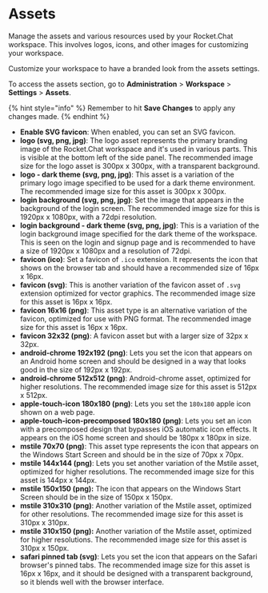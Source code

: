 # Assets

Manage the assets and various resources used by your Rocket.Chat workspace. This involves logos, icons, and other images for customizing your workspace.

Customize your workspace to have a branded look from the assets settings.

To access the assets section, go to **Administration** > **Workspace** > **Settings** > **Assets**.&#x20;

{% hint style="info" %}
Remember to hit **Save Changes** to apply any changes made.
{% endhint %}

* **Enable SVG favicon**: When enabled, you can set an SVG favicon.
* **logo (svg, png, jpg)**:  The logo asset represents the primary branding image of the Rocket.Chat workspace and it's used in various parts. This is visible at the bottom left of the side panel. The recommended image size for the logo asset is 300px x 300px, with a transparent background.
* **logo - dark theme (svg, png, jpg)**: This asset is a variation of the primary logo image specified to be used for a dark theme environment. The recommended image size for this asset is 300px x 300px.
* **login background (svg, png, jpg)**: Set the image that appears in the background of the login screen. The recommended image size for this is 1920px x 1080px, with a 72dpi resolution.
* **login background - dark theme (svg, png, jpg)**: This is a variation of the login background image specified for the dark theme of the workspace. This is seen on the login and signup page and is recommended to have a size of 1920px x 1080px and a resolution of  72dpi.
* **favicon (ico)**: Set a favicon of `.ico` extension. It represents the icon that shows on the browser tab and should have a recommended size of 16px x 16px.
* **favicon (svg)**: This is another variation of the favicon asset of `.svg` extension optimized for vector graphics. The recommended image size for this asset is 16px x 16px.
* **favicon 16x16 (png)**: This asset type is an alternative variation of the favicon, optimized for use with PNG format. The recommended image size for this asset is 16px x 16px.
* **favicon 32x32 (png)**: A favicon asset but with a larger size of 32px x 32px.
* **android-chrome 192x192 (png)**: Lets you set the icon that appears on an Android home screen and should be designed in a way that looks good in the size of 192px x 192px.
* **android-chrome 512x512 (png)**: Android-chrome asset, optimized for higher resolutions. The recommended image size for this asset is 512px x 512px.
* **apple-touch-icon 180x180 (png)**: Lets you set the `180x180` apple icon shown on a web page.
* **apple-touch-icon-precomposed 180x180 (png)**: Lets you set an icon with a precomposed design that bypasses iOS automatic icon effects. It appears on the iOS home screen and should be 180px x 180px in size.
* **mstile 70x70 (png)**: This asset type represents the icon that appears on the Windows Start Screen and should be in the size of 70px x 70px.
* **mstile 144x144 (png)**: Lets you set another variation of the Mstile asset, optimized for higher resolutions. The recommended image size for this asset is 144px x 144px.
* **mstile 150x150 (png):** The icon that appears on the Windows Start Screen should be in the size of 150px x 150px.
* **mstile 310x310 (png)**: Another variation of the Mstile asset, optimized for other resolutions. The recommended image size for this asset is 310px x 310px.
* **mstile 310x150 (png):** Another variation of the Mstile asset, optimized for higher resolutions. The recommended image size for this asset is 310px x 150px.
* **safari pinned tab (svg)**: Lets you set the icon that appears on the Safari browser's pinned tabs. The recommended image size for this asset is 16px x 16px, and it should be designed with a transparent background, so it blends well with the browser interface.
